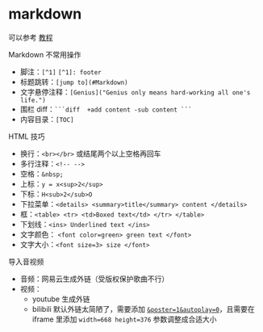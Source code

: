 # markdown


可以参考 [教程](https://markdown.com.cn/)

Markdown 不常用操作

- 脚注：`[^1]` `[^1]: footer`
- 标题跳转：`[jump to](#Markdown)`
- 文字悬停注释：`[Genius]("Genius only means hard-working all one's life.")`
- 围栏 diff：` ```diff  +add content -sub content ``` `
- 内容目录：`[TOC]`

HTML 技巧

- 换行：`<br></br>` 或结尾两个以上空格再回车
- 多行注释：`<!-- -->`
- 空格：`&nbsp;`
- 上标：`y = x<sup>2</sup>`
- 下标：`H<sub>2</sub>O`
- 下拉菜单：`<details> <summary>title</summary> content </details>`
- 框：`<table> <tr> <td>Boxed text</td> </tr> </table>`
- 下划线：`<ins> Underlined text </ins>`
- 文字颜色： `<font color=green> green text </font>`
- 文字大小：`<font size=3> size </font>`


导入音视频

- 音频：网易云生成外链（受版权保护歌曲不行）
- 视频：
    - youtube 生成外链
    - bilibili 默认外链太简陋了，需要添加 [`&poster=1&autoplay=0`][1]，且需要在 iframe 里添加 `width=668 height=376` 参数调整成合适大小


[1]:https://player.bilibili.com/
